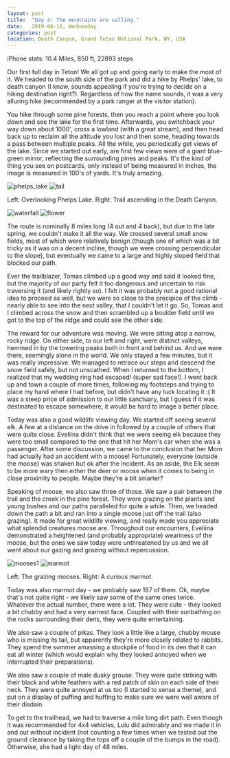 ```yaml
---
layout: post
title:  "Day 4: The mountains are calling."
date:   2019-06-12, Wednesday
categories: post
location: Death Canyon, Grand Teton National Park, WY, USA
---
```


iPhone stats:  10.4 Miles, 850 ft, 22893 steps

Our first full day in Teton! We all got up and going early to make the most of it. We headed to the south side of the park and did a hike by Phelps' lake, to death canyon (I know, sounds appealing if you're trying to decide on a hiking destination right?). Regardless of how the name sounds, it was a very alluring hike (recommended by a park ranger at the visitor station). 

You hike through some pine forests, then you reach a point where you look down and see the lake for the first time. Afterwards, you switchback your way down about 1000', cross a lowland (with a great stream), and then head back up to reclaim all the altitude you lost and then some, heading towards a pass between multiple peaks. All the while, you periodically get views of the lake. Since we started out early, are first few views were of a giant blue-green mirror, reflecting the surrounding pines and peaks. It's the kind of thing you see on postcards, only instead of being measured in inches, the image is measured in 100's of yards. It's truly amazing.

<div class="post-image post-image--split">
    <img src="https://lh3.googleusercontent.com/6cp9MwVwHQnQcqc36zeG3YtnfqPyBPKolbJX5NKXQvtccuCJxYvlagmxlzmM7fhgr7QHd3NOsQgKTt5c-xwBaIR5FxgnN4yGzGQF7RkzigqSKiFtrkybfusuIc0BOnI-07FzMITjBD9pAII1Y7cgwUwMj38DjDa8BPjfPXVic_4IXtUtqPuj3MIRKMjvJAr_N83RJTIk6E5wtKk_iUDI5kvWQU5ZfMjixlE3qgmuFALYsqq2aSuSjHyubW2TIY7F22HA1QMeN1G4KxGQlFTFmJDGmpFReM7vpDaHojIRg2rqeEAMdnTJcI_DFkElDtlCSaxzDzPc_N6hFiYSZehyWZ0X547tyZj8czTnUmudIG0Ci0yTQ7WfV1oB5MfZXNLax7K9mmRkxKsbY1iLZjZ3_aQE3rJPo1fNAqYi0AyQptb4SbOn_0sFUQ8897iS4GJ-vlOB0vqaZbOkDJYogWv5F9cElepVFc2wbJRcMEz-r8btS1ZE3Tr4LpL6w_TEuz7uTOGah21HU1zfnXq4RdKkpy6aLqdFYEi8PCHk9414voKuxk1nMomlAk7jjD9wGzk-nbCGtnspp5bmLjrW22F4SuzLx8AUl5IFNcN7ve3iNDuSp_7Yd8S8YxZ7yQjLBhgo7VHSQ3PU2l7TDP0ARAXEyUjt3eMNwlkQ=w2114-h1408-no" alt="phelps_lake" />
    <img src="https://lh3.googleusercontent.com/tDpKmXpFutaFH7bLo0M3vBvQ0eNLoJBEewSN0o1NwemXBEr7lfIUXg1ASdGqHFlKbSfi3aRvJMOSfKfgtZkAdQSRbYSUdqC8vjmKbiUX6lZKYMzyFyVx3wWeN57HbKZ3eHXPp-Jb-N3A8UpjRIEf2CcY80w0lA-BdmDbnF60QS-DRqzGGGCtz2AKtvqST3Xt5QqPpN4iNXSYfa9qnKJb0SoLIWZ33cpSoRTncN442p4r341HmYbjqXkZ9ZPIucIuw3LVkLI7VcZw9YcntoQ7k2Ej8D8kHNFpW_mBSJJcuOiEEQ_62CHEQf3wYW2BVghvvJjlrRyJdkLdv55RiMgwO6-8IBI4aLA-BxS6BZ_-8qxG6-_MLZv1_u7m5chPVNWIS4X4nXGEU3strIRVYHnq1rugDc8-hMR56VpZIDt6IRFu0r9ZqXm0GKPfPAVLhDrsGD1E4V25tzup_bY7_5I4ku30q9Oi_SniuiwkYjdQGl06GOzU3TiOGtvMmrCwulLjqNeEXqmGeL1Gx3h3CoopFM7L-_K41k7jHYg7ZDjYRXurucz0ab0T48Mjg5yM3YjFL4YbKiT1SamUGKXtGQoC2LcfTYTFHmAnHnmnT1pqK9MQ9h3cImZ-kx6A4Im_IhutOSyKu5OGgI8pT2v7crGMFSq3r7xMPMa5=w2114-h1408-no" alt="tail" />
    <p class="post-image-caption"> Left: Overlooking Phelps Lake. Right: Trail ascending in the Death Canyon. </p>
</div>

<div class="post-image post-image--split">
    <img src="https://lh3.googleusercontent.com/eGt8pA_7rPR6YcEEZgcTbDlQWkr5e17jl6suAknwWnpLiP6irO-H-xmv_qW52qV4bMn3AoWWCVtNq28d7qw0mdOQWYs6pt6qoNy63s97ZJlmC_HzZObgRju7zQPq3YlEiQCvXUfd1qcVfi88uU2ZV2GlhQiQiNim9ydKly80dHej9lhkW33prVzS6gIzbZbWuyxbdoLz-KS3Qu95tl92_xqcKQvWAeczbJmOlmZvvtqNVFL2vlXLjjxG08E7wA7OtNw8PbBHpG9f_47FVVcHlRyf7DuHyxajPnMkCjFDIS_DJgCfZyQhKzaYdwChGgElSbDWUv7UirPgh7B4rB2NexM1QQwzjQO-5hclXjtXGmB3Z6aEi_5PPIsIE11r5mh2N4TJ_urCKQuoR1manmV9SgnXvWIPGWRRSEPSUz9pP2bLeJl_wOc72MU6v6U25tLfZiBp3uPSNA9m0bheBTFzvUIe35fh4vLr2rP3TPS0ia-q-B55sy4kmaEdeZAWzEDgfvA9k_8fo0CErJserW4nptnNAj27SXiwvv_oP3rbe7awmpuMnY6sqaAmg0aSmUnRA3D2_qtkz9cQaCanOD2stTKYLzmSkte4438dqnhshouXOQ3mHhcx0O7FQ7FcQU8BHz7jQvY3zf_tm0rWs-1Dk_nVPKq63mzfiQySq7ddAyZqtxhwo0F-nY8R0U1HVUHXFIT-k0aiBWMRgkQrP4Bxqg8d4A=w1056-h1408-no" alt="waterfall" />
    <img src="https://lh3.googleusercontent.com/GK-r_mpBcM5bHC4xtePNvyoMBIHyMy7vuFcrIChCqS76iYXPN6Nb32naCrvVSLLtXJqUnkJGspNadfHRicDh4Lad1T4PAkfayWcg_gerOYjtlOHN1oQEpYFqcs4V07LwJ-4Mtiv_sSgpJ5rBmdCZOBLd6p1LbIEh6-oR79T3_0kgEMhHNC36yu5fCRtM1G-AhOfTsBiqTvCHbHn2qM7qzA2Yh38Lv6pEOSX5dbPAyouERgkXEPN36Aj4l33PRVENxmBPJizBj8DaIBI9AIrKH4U0hZ2XP92Fc7ew-odgOs9eDhO-B7qEkaqMZCksuV7xuyCOjX5mF_9bZK68Yzl08gKAvz2k3h7PSK9tWtF91_O2inMfUVvNr6SdgZNZIlQWjomAboJgOPLHRebdBteVsdJA5zVZX4pi6omLt-AfiH119MeQr5um5kS2QkRd44VdeXNxkw5_wH5eAN7WMwlqo7UVWc2fiHjKrm6jDaOAgUPtMWZ8wQSH5WQ-dA7Z3QdwYmGfwI2E8L7bpkkZojU2nuUTxRkwG5af1SlzGRG_yiGkoLdTuH9it21h9Ne0xzXQXjLgihN9F7LmbPY8V9bEmQKdBqjVIwZnAmj8mcFnt11cipwkfyuMhd-en9F4TqlMlN1gMLRjQRieJnoceF8-kFfkzodJuxplQnEjXLUIRF2Eu_PzpNRb5DSWue-sHEth6YorW3kxO-PXA4eSw4tG_AthQQ=w940-h1408-no" alt="flower" />
</div>

The route is nominally 8 miles long (4 out and 4 back), but due to the late spring, we couldn't make it all the way. We crossed several small snow fields, most of which were relatively benign (though one of which was a bit tricky as it was on a decent incline, though we were crossing perpendicular to the slope), but eventually we came to a large and highly sloped field that blocked our path.

Ever the trailblazer, Tomas climbed up a good way and said it looked fine, but the majority of our party felt it too dangerous and uncertain to risk traversing it (and likely rightly so). I felt it was probably not a good rational idea to proceed as well, but we were so close to the precipice of the climb - nearly able to see into the next valley, that I couldn't let it go. So, Tomas and I climbed across the snow and then scrambled up a boulder field until we got to the top of the ridge and could see the other side.

The reward for our adventure was moving. We were sitting atop a narrow, rocky ridge. On either side, to our left and right, were distinct valleys, hemmed in by the towering peaks both in front and behind us. And we were there, seemingly alone in the world. We only stayed a few minutes, but it was really impressive. We managed to retrace our steps and descend the snow field safely, but not unscathed. When I returned to the bottom, I realized that my wedding ring had escaped! (super sad face!). I went back up and town a couple of more times, following my footsteps and trying to place my hand where I had before, but didn't have any luck locating it :( It was a steep price of admission to our little sanctuary, but I guess if it was destinated to escape somewhere, it would be hard to image a better place.

Today was also a good wildlife viewing day. We started off seeing several elk. A few at a distance on the drive in followed by a couple of others that were quite close. Eveliina didn't think that we were seeing elk because they were too small compared to the one that hit her Mom's car when she was a passenger. After some discussion, we came to the conclusion that her Mom had actually had an accident with a moose! Fortunately, everyone (outside the moose) was shaken but ok after the incident. As an aside, the Elk seem to be more wary then either the deer or moose when it comes to being in close proximity to people. Maybe they're a bit smarter?

Speaking of moose, we also saw three of those. We saw a pair between the trail and the creek in the pine forest. They were grazing on the plants and young bushes and our paths paralleled for quite a while. Then, we headed down the path a bit and ran into a single moose just off the trail (also grazing). It made for great wildlife viewing, and really made you appreciate what splendid creatures moose are. Throughout our encounters, Eveliina demonstrated a heightened (and probably appropriate) weariness of the moose, but the ones we saw today were unthreatened by us and we all went about our gazing and grazing without repercussion.

<div class="post-image post-image--split">
    <img src="https://lh3.googleusercontent.com/PqKW_aFNHVomHVX49Of8KrLAjt-eekWFc5vXQMYCO-2NddHeFN1Lq56Oz58LiTYSF1E5dNAVyMdWtV8jS24F4Sgc80XsgK1qYqjgCUC2TJid5Ol1jcb9efSs7NKqgMNzWiuJuIFjoYOIyQ-ZXKmgUcj7Qd2kYt8gaOsd-dReoxiT8xENGyzi4GqxVwz0WvkJ1ROUddJvThG7zMmTD8sEIokNKO8kn0L68dQbgPg2N_knNC4sd3HWDwiJJA9dlsHnddFGwpSKv9ILOy618rwHILSa8u4BdW2L93NNmtvFPkYq10jqru70y9XxHXgVoNu0I_FGr_P7PfV8-F5eNcC7xUrShQkDn-JnN3jjOZxPLUroUfpKNZHUWOzx7kHSRR92rdPc7kENac9OxrvVlHlrITY-9OBec43o6ltJUDjjE7Kx6ASzv-7KnCSoG55GeQTvHTkJurqBw32ra5FwBqSDpMvzoXPOoIpFmPUwmDIabJGOKZHDL9m-oCI61TqdAdf5sfeWtvPLS_2RPoTiGsVbcdFZPMxK4VrVWNv8W3oRWENURXIeFUMFu9nNTrytgb7A2bTtLlM_C28WdvcbI3v223nXOYgrxYcLkxsEfruN7HTLPbA4iIIaxBG1IXFE9yoY2OyrtX_GU2NmTuSLBesPH7u02QxUzMiMHcAbJWauCzybs2lpD0oJyGSunAQomcR4QabF2JbuDL6sLnNk_1KVAVR6rA=m22" alt="mooses1" />
    <img src="https://lh3.googleusercontent.com/WpqDJTVXIQM584kLcwexl1St3r7RqDaiWpWRpcX_XaGyv-geo_ryBDB-oFJKs37mpKwgarFhbwqI7076OEpNmX-dxCiincIrSUpkiM_XfXo7g-sy1iGRDnTCSmEGCVXn5ty8TdroOCa_4y_cGAqFee49NUdUZjZPZPz4hJzf2O7oJwGaQgY-2YtcgqW6g1EhkrVWU1xPHmU-dZGFw4P4MtDW8xDkkLstGqL-xb0opWgIk8hc76gld6KQxqQ2VHWXqTBOtLUIREC3hhrrMkZzXfFs24YY0CyXxIUZLhoOIiAkyM6QKsAUJ1Rkyj_L9GweTiCZOLTKaP3Wycep-0ylrGN4J7o3inZp3xU0Plw2rx9EsDzC1pXLVjzcm-ooUvp_KoC-gpCBStgmd1KnyKWHsX1vZWBdYmF7VayARY4uxHe0Z9k-_dewyYX5uDqxEAaUBpu7p4yKXAbDDvXj1pFLr74ZTLxiroiUCs4YKsOlzT6obFQ1yFUwh462rI6XLyzg859YrxcW28lbCMnBtgJOggPsuahvaDWJREYaGDBqnXan6F_lqV4UQK8B_Xsg8FNioxtk1qC-T-YB05sMCWTh5nd49asGQOQpz3MaTJboLP5vVR_c0JpFzD0uZOKkIcJ4SP7Fx8k3LJ3DrfW8Edp9b8YvX-TOs0dSARNJox5JEp6dlqnkW3g-K3-PWxiNAkrW4BmEV7ASND6D7S8BtggaAGrHSA=w1056-h1408-no" alt="marmot" />
    <p class="post-image-caption"> Left: The grazing mooses. Right: A curious marmot. </p>
</div>

Today was also marmot day - we probably saw 187 of them. Ok, maybe that's not quite right - we likely saw some of the same ones twice. Whatever the actual number, there were a lot. They were cute - they looked a bit chubby and had a very earnest face. Coupled with their sunbathing on the rocks surrounding their dens, they were quite entertaining.

We also saw a couple of pikas. They look a little like a large, chubby mouse who is missing its tail, but apparently they're more closely related to rabbits. They spend the summer amassing a stockpile of food in its den that it can eat all winter (which would explain why they looked annoyed when we interrupted their preparations).  

We also saw a couple of male dusky grouse. They were quite striking with their black and white feathers with a red patch of skin on each side of their neck. They were quite annoyed at us too (I started to sense a theme), and put on a display of puffing and huffing to make sure we were well aware of their disdain.

To get to the trailhead, we had to traverse a mile long dirt path. Even though it was recommended for 4x4 vehicles, Lulu did admirably and we made it in and out without incident (not counting a few times when we tested out the ground clearance by taking the tops off a couple of the bumps in the road). Otherwise, she had a light day of 48 miles.
